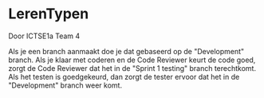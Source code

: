 # LerenTypen
Door ICTSE1a Team 4

Als je een branch aanmaakt doe je dat gebaseerd op de "Development" branch.
Als je klaar met coderen en de Code Reviewer keurt de code goed, zorgt de Code Reviewer dat het in de "Sprint 1 testing" branch terechtkomt.
Als het testen is goedgekeurd, dan zorgt de tester ervoor dat het in de "Development" branch weer komt.

